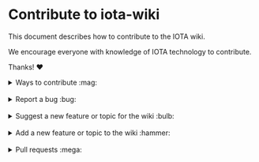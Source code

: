 # Contribute to iota-wiki

This document describes how to contribute to the IOTA wiki.

We encourage everyone with knowledge of IOTA technology to contribute.

Thanks! :heart:

<details>
<summary>Ways to contribute :mag:</summary>
<br>

To contribute to iota-wiki on GitHub, you can:

- Report a bug
- Suggest a new feature or topic for the wiki
- Add a new feature or topic to the wiki
</details>

<br>

<details>
<summary>Report a bug :bug:</summary>
<br>

This section guides you through reporting a bug. Following these guidelines helps maintainers and the community understand the bug, reproduce the behavior, and find related bugs.

### Before reporting a bug

Please check the following list:

- **Ensure the bug was not already reported** by searching on GitHub under [**Issues**](https://github.com/iota-community/iota-wiki/issues). If the bug has already been reported **and the issue is still open**, add a comment to the existing issue instead of opening a new one.

**Note:** If you find a **Closed** issue that seems similar to what you're experiencing, open a new issue and include a link to the original issue in the body of your new one.

### Submitting A Bug Report

To report a bug, [open a new issue](https://github.com/iota-community/iota-wiki/issues/new), and be sure to include as many details as possible, using the template.

**Note:** Minor changes such as fixing a typo can but do not need an open issue.

If you also want to fix the bug, submit a [pull request](#pull-requests) and reference the issue.
</details>

<br>

<details>
<summary>Suggest a new feature or topic for the wiki :bulb:</summary>
<br>

This section guides you through suggesting a new feature or adding a new topic to the wiki. Following these guidelines helps maintainers and the community collaborate to find the best possible way forward with your suggestion.

### Before suggesting a new feature

**Ensure the feature or topic has not already been suggested** by searching on GitHub under [**Issues**](https://github.com/iota-community/iota-wiki/issues).

### Suggesting a new feature or topic

To suggest a new feature/topic, [open a new issue](https://github.com/iota-community/iota-wiki/issues/new), using the suggestion template.

</details>

<br>

<details>
<summary>Add a new feature or topic to the wiki :hammer:</summary>
<br>

This section guides you through adding a new feature or topic. Following these guidelines helps give your feature/topic the best chance of being approved and merged.

### Before adding a new feature/topic

Check if there is already an [open issue](https://github.com/iota-community/iota-wiki/issues/) or [pull request (PR)](https://github.com/iota-community/iota-wiki/pulls), related to your feature/topic.

Otherwise, your feature may not be approved at all.

### Adding a new feature/topic

To build a new feature/topic, check out a new branch based on the `ddevelop` branch.
</details>

<br>

<details>
<summary>Pull requests :mega:</summary>
<br>

This section guides you through submitting a pull request (PR). Following these guidelines helps give your PR the best chance of being approved and merged.

### Before submitting a pull request

Before submitting a pull request, please follow these steps to have your contribution considered by the maintainers:

- A pull request should have exactly one concern (for example one feature or one bug). If a PR addresses more than one concern, it should be split into two or more PRs.

- A pull request can be merged only if it references an open issue

    **Note:** You don't need to open an issue for minor changes such as typos, but you can if you want.

- All code should be well tested

### Submitting a pull request

The following is a typical workflow for submitting a new pull request:

1. Fork this repository
2. Create a new branch based on your fork. For example, `git checkout -b fix/my-fix` or ` git checkout -b feat/my-feature`.
4. Commit changes and push them to your fork
5. Target your pull request to be merged with `develop`

If he maintainer approves the PR, it will be merged.

**Note:** Reviewers may ask you to complete additional work, tests, or other changes before your pull request can be approved and merged.
</details>
